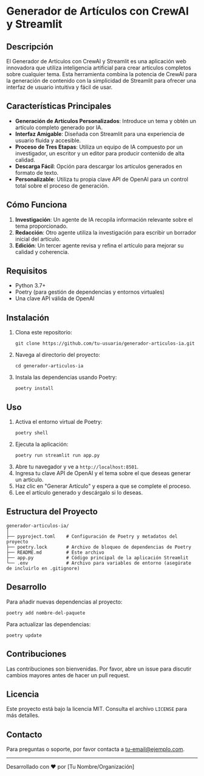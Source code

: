 # Generador de Artículos con CrewAI y Streamlit

## Descripción

El Generador de Artículos con CrewAI y Streamlit es una aplicación web innovadora que utiliza inteligencia artificial para crear artículos completos sobre cualquier tema. Esta herramienta combina la potencia de CrewAI para la generación de contenido con la simplicidad de Streamlit para ofrecer una interfaz de usuario intuitiva y fácil de usar.

## Características Principales

- **Generación de Artículos Personalizados**: Introduce un tema y obtén un artículo completo generado por IA.
- **Interfaz Amigable**: Diseñada con Streamlit para una experiencia de usuario fluida y accesible.
- **Proceso de Tres Etapas**: Utiliza un equipo de IA compuesto por un investigador, un escritor y un editor para producir contenido de alta calidad.
- **Descarga Fácil**: Opción para descargar los artículos generados en formato de texto.
- **Personalizable**: Utiliza tu propia clave API de OpenAI para un control total sobre el proceso de generación.

## Cómo Funciona

1. **Investigación**: Un agente de IA recopila información relevante sobre el tema proporcionado.
2. **Redacción**: Otro agente utiliza la investigación para escribir un borrador inicial del artículo.
3. **Edición**: Un tercer agente revisa y refina el artículo para mejorar su calidad y coherencia.

## Requisitos

- Python 3.7+
- Poetry (para gestión de dependencias y entornos virtuales)
- Una clave API válida de OpenAI

## Instalación

1. Clona este repositorio:
   ```
   git clone https://github.com/tu-usuario/generador-articulos-ia.git
   ```
2. Navega al directorio del proyecto:
   ```
   cd generador-articulos-ia
   ```
3. Instala las dependencias usando Poetry:
   ```
   poetry install
   ```

## Uso

1. Activa el entorno virtual de Poetry:
   ```
   poetry shell
   ```
2. Ejecuta la aplicación:
   ```
   poetry run streamlit run app.py
   ```
3. Abre tu navegador y ve a `http://localhost:8501`.
4. Ingresa tu clave API de OpenAI y el tema sobre el que deseas generar un artículo.
5. Haz clic en "Generar Artículo" y espera a que se complete el proceso.
6. Lee el artículo generado y descárgalo si lo deseas.

## Estructura del Proyecto

```
generador-articulos-ia/
│
├── pyproject.toml    # Configuración de Poetry y metadatos del proyecto
├── poetry.lock       # Archivo de bloqueo de dependencias de Poetry
├── README.md         # Este archivo
├── app.py            # Código principal de la aplicación Streamlit
└── .env              # Archivo para variables de entorno (asegúrate de incluirlo en .gitignore)
```

## Desarrollo

Para añadir nuevas dependencias al proyecto:

```
poetry add nombre-del-paquete
```

Para actualizar las dependencias:

```
poetry update
```

## Contribuciones

Las contribuciones son bienvenidas. Por favor, abre un issue para discutir cambios mayores antes de hacer un pull request.

## Licencia

Este proyecto está bajo la licencia MIT. Consulta el archivo `LICENSE` para más detalles.

## Contacto

Para preguntas o soporte, por favor contacta a [tu-email@ejemplo.com](mailto:tu-email@ejemplo.com).

---

Desarrollado con ❤️ por [Tu Nombre/Organización]

